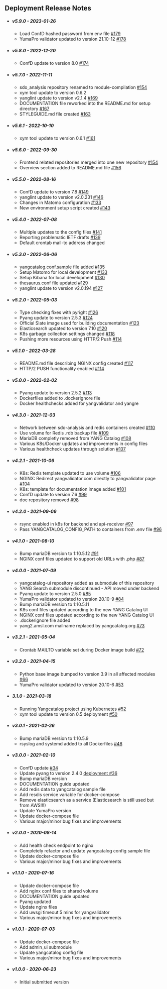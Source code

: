 ## Deployment Release Notes

* ##### v5.9.0 - 2023-01-26

  * Load ConfD hashed password from env file [#179](https://github.com/YangCatalog/deployment/issues/179)
  * YumaPro validator updated to version 21.10-12 [#178](https://github.com/YangCatalog/deployment/issues/178)

* ##### v5.8.0 - 2022-12-20

  * ConfD update to version 8.0 [#174](https://github.com/YangCatalog/deployment/issues/174)

* ##### v5.7.0 - 2022-11-11
  
  * sdo_analysis repository renamed to module-compilation [#154](https://github.com/YangCatalog/deployment/issues/154)
  * xym tool update to version 0.6.2
  * yanglint update to version v2.1.4 [#169](https://github.com/YangCatalog/deployment/issues/169)
  * DOCUMENTATION file reworked into the README.md for setup directory [#167](https://github.com/YangCatalog/deployment/issues/167)
  * STYLEGUIDE.md file created [#163](https://github.com/YangCatalog/deployment/issues/163)

* ##### v5.6.1 - 2022-10-10

  * xym tool update to version 0.6.1 [#161](https://github.com/YangCatalog/deployment/issues/161)

* ##### v5.6.0 - 2022-09-30

  * Frontend related repositories merged into one new repository [#154](https://github.com/YangCatalog/deployment/issues/154)
  * Overview section added to README.md file [#156](https://github.com/YangCatalog/deployment/issues/156)

* ##### v5.5.0 - 2022-08-16

   * ConfD update to version 7.8 [#149](https://github.com/YangCatalog/deployment/issues/149)
   * yanglint update to version v2.0.231 [#146](https://github.com/YangCatalog/deployment/issues/146)
   * Changes in Matomo configuration [#133](https://github.com/YangCatalog/deployment/issues/133)
   * New environment setup script created [#143](https://github.com/YangCatalog/deployment/issues/143)

* ##### v5.4.0 - 2022-07-08

  * Multiple updates to the config files [#141](https://github.com/YangCatalog/deployment/issues/141)
  * Reporting problematic IETF drafts [#139](https://github.com/YangCatalog/deployment/issues/139)
  * Default crontab mail-to address changed

* ##### v5.3.0 - 2022-06-06

  * yangcatalog.conf.sample file added [#135](https://github.com/YangCatalog/deployment/issues/135)
  * Setup Matomo for local development [#133](https://github.com/YangCatalog/deployment/issues/133)
  * Setup Kibana for local development [#130](https://github.com/YangCatalog/deployment/issues/130)
  * thesaurus.conf file updated [#129](https://github.com/YangCatalog/deployment/issues/129)
  * yanglint update to version v2.0.194 [#127](https://github.com/YangCatalog/deployment/issues/127)

* ##### v5.2.0 - 2022-05-03

  * Type checking fixes with pyright [#126](https://github.com/YangCatalog/deployment/issues/126)
  * Pyang update to version 2.5.3 [#124](https://github.com/YangCatalog/deployment/issues/124)
  * Official Slate image used for building documentation [#123](https://github.com/YangCatalog/deployment/issues/123)
  * Elasticsearch updated to version 7.10 [#120](https://github.com/YangCatalog/deployment/issues/120)
  * K8s garbage collection settings changed [#118](https://github.com/YangCatalog/deployment/issues/118)
  * Pushing more resources using HTTP/2 Push [#114](https://github.com/YangCatalog/deployment/issues/114)

* ##### v5.1.0 - 2022-03-28

  * README.md file describing NGINX config created [#117](https://github.com/YangCatalog/deployment/issues/117)
  * HTTP/2 PUSH functionality enabled [#114](https://github.com/YangCatalog/deployment/issues/114)

* ##### v5.0.0 - 2022-02-02

  * Pyang update to version 2.5.2 [#113](https://github.com/YangCatalog/deployment/issues/113)
  * Dockerfiles added to .dockerignore file
  * Docker healthchecks added for yangvalidator and yangre

* ##### v4.3.0 - 2021-12-03

  * Network between sdo-analysis and redis containers created [#110](https://github.com/YangCatalog/deployment/issues/110)
  * Use volume for Redis .rdb backup file [#109](https://github.com/YangCatalog/deployment/issues/109)
  * MariaDB completly removed from YANG Catalog [#108](https://github.com/YangCatalog/deployment/issues/108)
  * Various K8s/Docker updates and improvements in config files
  * Various healthcheck updates through solution [#107](https://github.com/YangCatalog/deployment/issues/107)

* ##### v4.2.1 - 2021-10-06

  * K8s: Redis template updated to use volume [#106](https://github.com/YangCatalog/deployment/issues/106)
  * NGINX: Redirect yangvalidator.com directly to yangvalidator page [#104](https://github.com/YangCatalog/deployment/issues/104)
  * K8s: template for documentation image added [#101](https://github.com/YangCatalog/deployment/issues/101)
  * ConfD update to version 7.6 [#99](https://github.com/YangCatalog/deployment/issues/99)
  * doc repository removed [#98](https://github.com/YangCatalog/deployment/issues/98)

* ##### v4.2.0 - 2021-09-09

  * rsync enabled in k8s for backend and api-receiver [#97](https://github.com/YangCatalog/deployment/issues/97)
  * Pass YANGCATALOG_CONFIG_PATH to containers from .env file [#96](https://github.com/YangCatalog/deployment/issues/96)

* ##### v4.1.0 - 2021-08-10

  * Bump mariaDB version to 1:10.5.12 [#91](https://github.com/YangCatalog/deployment/issues/91)
  * NGINX conf files updated to support old URLs with .php [#87](https://github.com/YangCatalog/deployment/issues/87)

* ##### v4.0.0 - 2021-07-09

  * yangcatalog-ui repository added as submodule of this repository
  * YANG Search submodule discontinued - API moved under backend
  * Pyang update to version 2.5.0 [#85](https://github.com/YangCatalog/deployment/issues/85)
  * YumaPro validator updated to version 20.10-9 [#84](https://github.com/YangCatalog/deployment/issues/84)
  * Bump mariaDB version to 1:10.5.11
  * K8s conf files updated according to the new YANG Catalog UI
  * NGINX conf files updated according to the new YANG Catalog UI
  * .dockerignore file added
  * yang2.amsl.com mailname replaced by yangcatalog.org [#73](https://github.com/YangCatalog/deployment/issues/73)

* ##### v3.2.1 - 2021-05-04

  * Crontab MAILTO variable set during Docker image build [#72](https://github.com/YangCatalog/deployment/issues/72)

* ##### v3.2.0 - 2021-04-15

  * Python base image bumped to version 3.9 in all affected modules [#66](https://github.com/YangCatalog/deployment/issues/66)
  * YumaPro validator updated to version 20.10-6 [#53](https://github.com/YangCatalog/deployment/issues/53)

* ##### 3.1.0 - 2021-03-18

  * Running Yangcatalog project using Kubernetes [#52](https://github.com/YangCatalog/deployment/issues/52)
  * xym tool update to version 0.5 deployment [#50](https://github.com/YangCatalog/deployment/issues/50)

* ##### v3.0.1 - 2021-02-26

  * Bump mariaDB version to 1:10.5.9
  * rsyslog and systemd added to all Dockerfiles [#48](https://github.com/YangCatalog/deployment/issues/48)

* ##### v3.0.0 - 2021-02-10

  * ConfD update [#34](https://github.com/YangCatalog/deployment/issues/34)
  * Update pyang to version 2.4.0 [deployment #36]( https://github.com/YangCatalog/deployment/issues/36)
  * Bump mariaDB version
  * DOCUMENTATION guide updated
  * Add redis data to yangcatalog sample file
  * Add resdis service variable for docker-compose
  * Remove elasticsearch as a service (Elasticsearch is still used but from AWS!!!)
  * Update YumaPro version
  * Update docker-compose file
  * Various major/minor bug fixes and improvements

* ##### v2.0.0 - 2020-08-14

  * Add health check endpoint to nginx
  * Completely refactor and update yangcatalog config sample file
  * Update docker-compose file
  * Various major/minor bug fixes and improvements

* ##### v1.1.0 - 2020-07-16

  * Update docker-compose file
  * Add nginx conf files to shared volume
  * DOCUMENTATION guide updated
  * Pyang updated
  * Update nginx files
  * Add uwsgi timeout 5 mins for yangvalidator
  * Various major/minor bug fixes and improvements

* ##### v1.0.1 - 2020-07-03

  * Update docker-compose file
  * Add admin_ui submodule
  * Update yangcatalog config file
  * Various major/minor bug fixes and improvements

* ##### v1.0.0 - 2020-06-23

  * Initial submitted version
